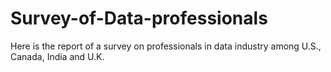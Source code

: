 # Survey-of-Data-professionals

 
Here is the report of a survey on professionals in data industry among U.S., Canada, India and U.K.


